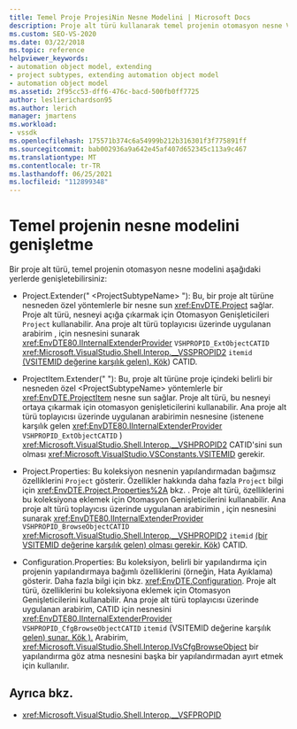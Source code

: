 ```yaml
---
title: Temel Proje ProjesiNin Nesne Modelini | Microsoft Docs
description: Proje alt türü kullanarak temel projenin otomasyon nesne Visual Studio genişletmeyi öğrenin.
ms.custom: SEO-VS-2020
ms.date: 03/22/2018
ms.topic: reference
helpviewer_keywords:
- automation object model, extending
- project subtypes, extending automation object model
- automation object model
ms.assetid: 2f95cc53-dff6-476c-bacd-500fb0ff7725
author: leslierichardson95
ms.author: lerich
manager: jmartens
ms.workload:
- vssdk
ms.openlocfilehash: 175571b374c6a54999b212b316301f3f775891ff
ms.sourcegitcommit: bab002936a9a642e45af407d652345c113a9c467
ms.translationtype: MT
ms.contentlocale: tr-TR
ms.lasthandoff: 06/25/2021
ms.locfileid: "112899348"
---
```

# <a name="extend-the-object-model-of-the-base-project"></a>Temel projenin nesne modelini genişletme

Bir proje alt türü, temel projenin otomasyon nesne modelini aşağıdaki yerlerde genişletebilirsiniz:

- Project.Extender(" \<ProjectSubtypeName> "): Bu, bir proje alt türüne nesneden özel yöntemlerle bir nesne sun <xref:EnvDTE.Project> sağlar. Proje alt türü, nesneyi açığa çıkarmak için Otomasyon Genişleticileri `Project` kullanabilir. Ana proje alt türü toplayıcısı üzerinde uygulanan arabirim , için nesnesini sunarak <xref:EnvDTE80.IInternalExtenderProvider> `VSHPROPID_ExtObjectCATID` <xref:Microsoft.VisualStudio.Shell.Interop.__VSSPROPID2> `itemid` [(VSITEMID değerine karşılık gelen). Kök](<xref:Microsoft.VisualStudio.VSConstants.VSITEMID.Root>)) CATID.

- ProjectItem.Extender(" "): Bu, proje alt türüne proje içindeki belirli bir nesneden özel \<ProjectSubtypeName> yöntemlerle bir <xref:EnvDTE.ProjectItem> nesne sun sağlar. Proje alt türü, bu nesneyi ortaya çıkarmak için otomasyon genişleticilerini kullanabilir. Ana proje alt türü toplayıcısı üzerinde uygulanan arabirimin nesnesine (istenene karşılık gelen <xref:EnvDTE80.IInternalExtenderProvider> `VSHPROPID_ExtObjectCATID` ) <xref:Microsoft.VisualStudio.Shell.Interop.__VSHPROPID2> CATID'sini sun olması <xref:Microsoft.VisualStudio.VSConstants.VSITEMID> gerekir.

- Project.Properties: Bu koleksiyon nesnenin yapılandırmadan bağımsız özelliklerini `Project` gösterir. Özellikler hakkında daha fazla `Project` bilgi için <xref:EnvDTE.Project.Properties%2A> bkz. . Proje alt türü, özelliklerini bu koleksiyona eklemek için Otomasyon Genişleticilerini kullanabilir. Ana proje alt türü toplayıcısı üzerinde uygulanan arabirimin , için nesnesini sunarak <xref:EnvDTE80.IInternalExtenderProvider> `VSHPROPID_BrowseObjectCATID` <xref:Microsoft.VisualStudio.Shell.Interop.__VSHPROPID2> `itemid` [(bir VSITEMID değerine karşılık gelen) olması gerekir. Kök](<xref:Microsoft.VisualStudio.VSConstants.VSITEMID.Root>)) CATID.

- Configuration.Properties: Bu koleksiyon, belirli bir yapılandırma için projenin yapılandırmaya bağımlı özelliklerini (örneğin, Hata Ayıklama) gösterir. Daha fazla bilgi için bkz. <xref:EnvDTE.Configuration>. Proje alt türü, özelliklerini bu koleksiyona eklemek için Otomasyon Genişleticilerini kullanabilir. Ana proje alt türü toplayıcısı üzerinde uygulanan arabirim, CATID için nesnesini <xref:EnvDTE80.IInternalExtenderProvider> `VSHPROPID_CfgBrowseObjectCATID` `itemid` (VSITEMID değerine karşılık [gelen) sunar. Kök ).](<xref:Microsoft.VisualStudio.VSConstants.VSITEMID.Root>) Arabirim, <xref:Microsoft.VisualStudio.Shell.Interop.IVsCfgBrowseObject> bir yapılandırma göz atma nesnesini başka bir yapılandırmadan ayırt etmek için kullanılır.

## <a name="see-also"></a>Ayrıca bkz.

- <xref:Microsoft.VisualStudio.Shell.Interop.__VSFPROPID>
